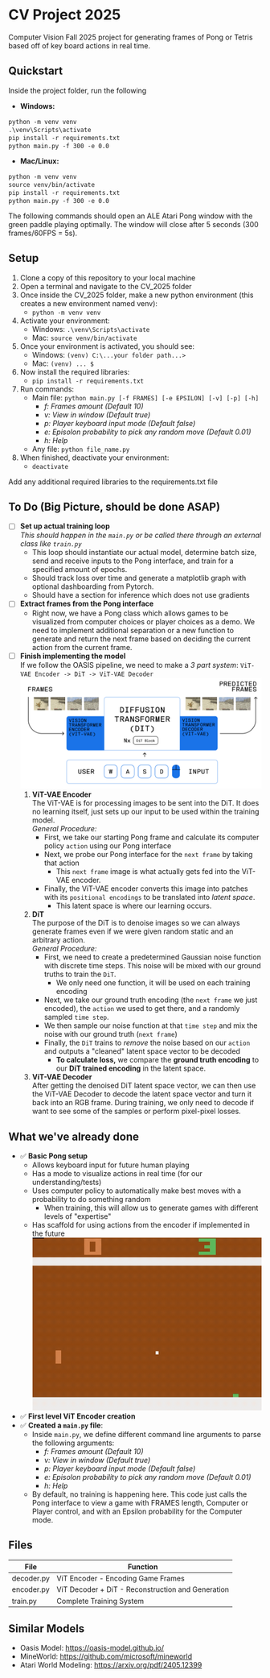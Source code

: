 # CV Project 2025
Computer Vision Fall 2025 project for generating frames of Pong or Tetris based off of key board actions in real time.
## Quickstart
Inside the project folder, run the following
- **Windows:**  
``` 
python -m venv venv
.\venv\Scripts\activate
pip install -r requirements.txt  
python main.py -f 300 -e 0.0
```
- **Mac/Linux:**
```
python -m venv venv
source venv/bin/activate
pip install -r requirements.txt
python main.py -f 300 -e 0.0
```
The following commands should open an ALE Atari Pong window with the green paddle playing optimally. The window will close after 5 seconds (300 frames/60FPS = 5s).
## Setup
1. Clone a copy of this repository to your local machine
2. Open a terminal and navigate to the CV_2025 folder
3. Once inside the CV_2025 folder, make a new python environment (this creates a new environment named venv):
    - ``` python -m venv venv ```
4. Activate your environment:
    - Windows: ```.\venv\Scripts\activate```
    - Mac: ```source venv/bin/activate```
5. Once your environment is activated, you should see:
    - Windows: ```(venv) C:\...your folder path...>```
    - Mac: ```(venv) ... $```
6. Now install the required libraries:
    - ```pip install -r requirements.txt```
7. Run commands:
    - Main file: `python main.py [-f FRAMES] [-e EPSILON] [-v] [-p] [-h]`
        - *f: Frames amount (Default 10)*
        - *v: View in window (Default true)*
        - *p: Player keyboard input mode (Default false)*
        - *e: Episolon probability to pick any random move (Default 0.01)*
        - *h: Help*
    - Any file: `python file_name.py`
8. When finished, deactivate your environment:
    - ```deactivate```
    
Add any additional required libraries to the requirements.txt file

## To Do (Big Picture, should be done ASAP)

- [ ] **Set up actual training loop**  
*This should happen in the ```main.py``` or be called there through an external class like ```train.py```*
    - This loop should instantiate our actual model, determine batch size, send and receive inputs to the Pong interface, and train for a specified amount of epochs.
    - Should track loss over time and generate a matplotlib graph with optional dashboarding from Pytorch.
    - Should have a section for inference which does not use gradients
- [ ] **Extract frames from the Pong interface**
    - Right now, we have a Pong class which allows games to be visualized from computer choices or player choices as a demo. We need to implement additional separation or a new function to generate and return the next frame based on deciding the current action from the current frame.
- [ ] **Finish implementing the model**  
    If we follow the OASIS pipeline, we need to make a *3 part system*: ```ViT-VAE Encoder -> DiT -> ViT-VAE Decoder```
    ![Oasis Model Diagram](assets/OASIS_MODEL.png)  
    1. **ViT-VAE Encoder**  
    The ViT-VAE is for processing images to be sent into the DiT. It does no learning itself, just sets up our input to be used within the training model.  
    *General Procedure:*  
        - First, we take our starting Pong frame and calculate its computer policy ```action``` using our Pong interface
        - Next, we probe our Pong interface for the ```next frame``` by taking that action
            - This ```next frame``` image is what actually gets fed into the ViT-VAE encoder.
        - Finally, the ViT-VAE encoder converts this image into patches with its ```positional encodings``` to be translated into *latent space*.
            - This latent space is where our learning occurs.
    2. **DiT**  
    The purpose of the DiT is to denoise images so we can always generate frames even if we were given random static and an arbitrary action.  
    *General Procedure:*  
        - First, we need to create a predetermined Gaussian noise function with discrete time steps. This noise will be mixed with our ground truths to train the ```DiT```. 
            - We only need one function, it will be used on each training encoding 
        - Next, we take our ground truth encoding (the ```next frame``` we just encoded), the ```action``` we used to get there, and a randomly sampled ```time step```.
        - We then sample our noise function at that ```time step``` and mix the noise with our ground truth (```next frame```)
        - Finally, the ```DiT``` trains to *remove* the noise based on our ```action``` and outputs a "cleaned" latent space vector to be decoded
            - **To calculate loss,** we compare the **ground truth encoding** to our **DiT trained encoding** in the latent space.
    3. **ViT-VAE Decoder**  
    After getting the denoised DiT latent space vector, we can then use the ViT-VAE Decoder to decode the latent space vector and turn it back into an RGB frame. During training, we only need to decode if want to see some of the samples or perform pixel-pixel losses.

## What we've already done
- ✅ **Basic Pong setup**
    - Allows keyboard input for future human playing
    - Has a mode to visualize actions in real time (for our understanding/tests)
    - Uses computer policy to automatically make best moves with a probability to do something random
        - When training, this will allow us to generate games with different levels of "expertise"
    - Has scaffold for using actions from the encoder if implemented in the future
    ![Computer Policy for Training](assets/computer_policy.gif)
- ✅ **First level ViT Encoder creation**
- ✅ **Created a ```main.py``` file**:
    - Inside ```main.py```, we define different command line arguments to parse the following arguments:
        - *f: Frames amount (Default 10)*
        - *v: View in window (Default true)*
        - *p: Player keyboard input mode (Default false)*
        - *e: Episolon probability to pick any random move (Default 0.01)*
        - *h: Help*
    - By default, no training is happening here. This code just calls the Pong interface to view a game with FRAMES length, Computer or Player control, and with an Epsilon probability for the Computer mode.

## Files
| File  | Function |
| ------------- | ------------- |
| decoder.py  | ViT Encoder - Encoding Game Frames  |
| encoder.py  | ViT Decoder + DiT - Reconstruction and Generation  |
| train.py  | Complete Training System  |

## Similar Models
- Oasis Model: https://oasis-model.github.io/
- MineWorld: https://github.com/microsoft/mineworld
- Atari World Modeling: https://arxiv.org/pdf/2405.12399


